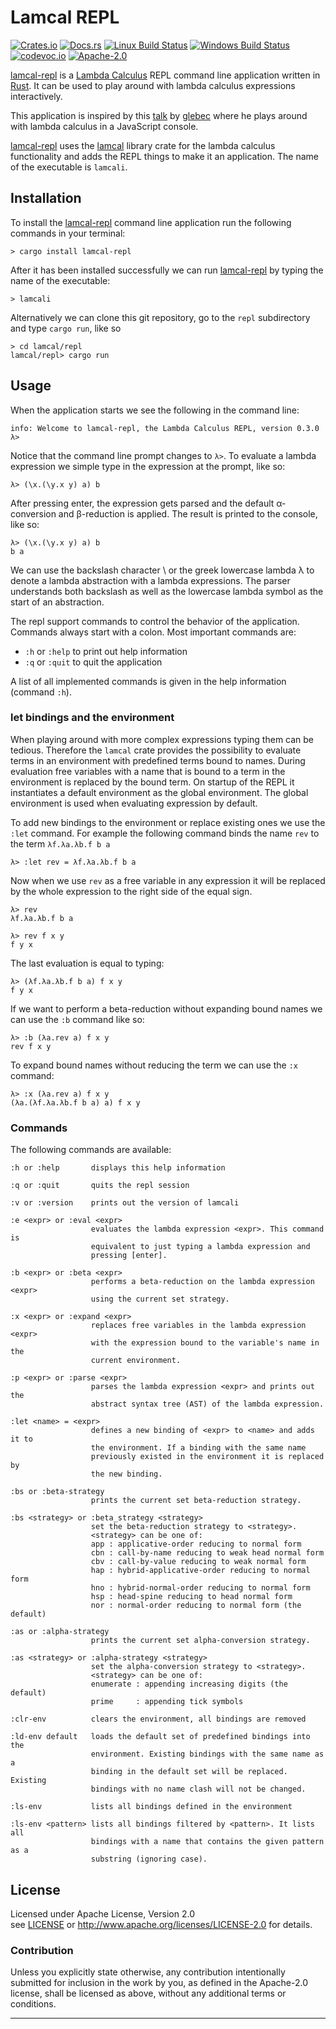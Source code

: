 
# Lamcal REPL

[![Crates.io][crates_badge]][crate]
[![Docs.rs][docs_badge]][documentation]
[![Linux Build Status][travis_badge]][Travis CI]
[![Windows Build Status][appveyor_badge]][Appveyor CI]
[![codevoc.io][codecov_badge]][codecoverage]
[![Apache-2.0][license_badge]][Apache-2.0]

[crates_badge]: https://img.shields.io/crates/v/lamcal-repl.svg
[docs_badge]: https://docs.rs/lamcal-repl/badge.svg
[travis_badge]: https://travis-ci.org/haraldmaida/lamcal.svg?branch=master
[appveyor_badge]: https://ci.appveyor.com/api/projects/status/github/haraldmaida/lamcal?branch=master&svg=true
[codecov_badge]: https://codecov.io/gh/haraldmaida/lamcal/branch/master/graph/badge.svg
[license_badge]: https://img.shields.io/badge/license-Apache%2D%2D2%2E0-blue.svg

[crate]: https://crates.io/crates/lamcal-repl
[documentation]: https://docs.rs/lamcal-repl
[Travis CI]: https://travis-ci.org/haraldmaida/lamcal
[Appveyor CI]: https://ci.appveyor.com/project/haraldmaida/lamcal
[codecoverage]: https://codecov.io/github/haraldmaida/lamcal?branch=master
[Apache-2.0]: https://www.apache.org/licenses/LICENSE-2.0
[license]: LICENSE
[lamcal]: https://github.com/haraldmaida/lamcal
[lamcal-repl]: .

[lamcal-repl] is a [Lambda Calculus] REPL command line application written in [Rust]. It can be used
to play around with lambda calculus expressions interactively.

This application is inspired by this [talk](https://www.youtube.com/watch?v=3VQ382QG-y4) by [glebec]
where he plays around with lambda calculus in a JavaScript console.   

[lamcal-repl] uses the [lamcal] library crate for the lambda calculus functionality and adds
the REPL things to make it an application. The name of the executable is `lamcali`.

## Installation

To install the [lamcal-repl] command line application run the following commands in your terminal:

```
> cargo install lamcal-repl
```

After it has been installed successfully we can run [lamcal-repl] by typing the name of the
executable: 

```
> lamcali
```

Alternatively we can clone this git repository, go to the `repl` subdirectory and type `cargo run`, 
like so

```
> cd lamcal/repl
lamcal/repl> cargo run
```

## Usage

When the application starts we see the following in the command line:

```
info: Welcome to lamcal-repl, the Lambda Calculus REPL, version 0.3.0
λ>
```

Notice that the command line prompt changes to `λ>`. To evaluate a lambda expression we simple type
in the expression at the prompt, like so: 

```
λ> (\x.(\y.x y) a) b
```

After pressing enter, the expression gets parsed and the default α-conversion and β-reduction is
applied. The result is printed to the console, like so:

```
λ> (\x.(\y.x y) a) b
b a
```

We can use the backslash character \ or the greek lowercase lambda λ to denote a lambda abstraction
with a lambda expressions. The parser understands both backslash as well as the lowercase lambda 
symbol as the start of an abstraction.

The repl support commands to control the behavior of the application. Commands always start with a
colon. Most important commands are:

* `:h` or `:help` to print out help information
* `:q` or `:quit` to quit the application

A list of all implemented commands is given in the help information (command `:h`).

### let bindings and the environment

When playing around with more complex expressions typing them can be tedious. Therefore the `lamcal`
crate provides the possibility to evaluate terms in an environment with predefined terms bound to
names. During evaluation free variables with a name that is bound to a term in the environment is
replaced by the bound term. On startup of the REPL it instantiates a default environment as the 
global environment. The global environment is used when evaluating expression by default.

To add new bindings to the environment or replace existing ones we use the `:let` command. For 
example the following command binds the name `rev` to the term `λf.λa.λb.f b a`

```
λ> :let rev = λf.λa.λb.f b a
```

Now when we use `rev` as a free variable in any expression it will be replaced by the whole 
expression to the right side of the equal sign.

```
λ> rev
λf.λa.λb.f b a

λ> rev f x y
f y x
```

The last evaluation is equal to typing:

```
λ> (λf.λa.λb.f b a) f x y
f y x
```

If we want to perform a beta-reduction without expanding bound names we can use the `:b` command
like so:

```
λ> :b (λa.rev a) f x y
rev f x y
```

To expand bound names without reducing the term we can use the `:x` command:

```
λ> :x (λa.rev a) f x y
(λa.(λf.λa.λb.f b a) a) f x y
``` 

### Commands

The following commands are available:

    :h or :help       displays this help information

    :q or :quit       quits the repl session

    :v or :version    prints out the version of lamcali

    :e <expr> or :eval <expr>
                      evaluates the lambda expression <expr>. This command is
                      equivalent to just typing a lambda expression and
                      pressing [enter].

    :b <expr> or :beta <expr>
                      performs a beta-reduction on the lambda expression <expr>
                      using the current set strategy.

    :x <expr> or :expand <expr>
                      replaces free variables in the lambda expression <expr>
                      with the expression bound to the variable's name in the
                      current environment.

    :p <expr> or :parse <expr>
                      parses the lambda expression <expr> and prints out the
                      abstract syntax tree (AST) of the lambda expression.

    :let <name> = <expr>
                      defines a new binding of <expr> to <name> and adds it to
                      the environment. If a binding with the same name
                      previously existed in the environment it is replaced by
                      the new binding.

    :bs or :beta-strategy
                      prints the current set beta-reduction strategy.

    :bs <strategy> or :beta_strategy <strategy>
                      set the beta-reduction strategy to <strategy>.
                      <strategy> can be one of:
                      app : applicative-order reducing to normal form
                      cbn : call-by-name reducing to weak head normal form
                      cbv : call-by-value reducing to weak normal form
                      hap : hybrid-applicative-order reducing to normal form
                      hno : hybrid-normal-order reducing to normal form
                      hsp : head-spine reducing to head normal form
                      nor : normal-order reducing to normal form (the default)

    :as or :alpha-strategy
                      prints the current set alpha-conversion strategy.

    :as <strategy> or :alpha-strategy <strategy>
                      set the alpha-conversion strategy to <strategy>.
                      <strategy> can be one of:
                      enumerate : appending increasing digits (the default)
                      prime     : appending tick symbols

    :clr-env          clears the environment, all bindings are removed

    :ld-env default   loads the default set of predefined bindings into the
                      environment. Existing bindings with the same name as a
                      binding in the default set will be replaced. Existing
                      bindings with no name clash will not be changed.

    :ls-env           lists all bindings defined in the environment

    :ls-env <pattern> lists all bindings filtered by <pattern>. It lists all
                      bindings with a name that contains the given pattern as a
                      substring (ignoring case).
  

## License

Licensed under Apache License, Version 2.0<br/>
see [LICENSE] or http://www.apache.org/licenses/LICENSE-2.0 for details.

### Contribution

Unless you explicitly state otherwise, any contribution intentionally submitted
for inclusion in the work by you, as defined in the Apache-2.0 license, shall be
licensed as above, without any additional terms or conditions.

--------------------------------------------------------------------------------
[de bruijn index]: https://en.wikipedia.org/wiki/De_Bruijn_index
[krivine machine]: https://en.wikipedia.org/wiki/Krivine_machine
[lambda calculus]: https://en.wikipedia.org/wiki/Lambda_calculus
[lcss]: https://www.youtube.com/watch?v=GYCYq0lEFhE
[rust]: https://www.rust-lang.org
[SECD machine]: https://en.wikipedia.org/wiki/SECD_machine
[glebec]: https://github.com/glebec
